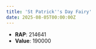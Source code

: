 ```yaml
---
title: 'St Patrick''s Day Fairy'
date: 2025-08-05T00:00:00Z
---
```

- **RAP**: 214641
- **Value**: 190000
